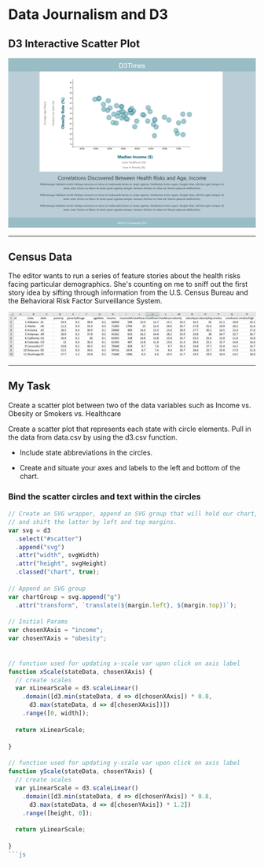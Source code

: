 # Data Journalism and D3

## D3 Interactive Scatter Plot

![Webpage](assets/images/webpage.png)

--------------------------------------------------------------------------

## Census Data

The editor wants to run a series of feature stories about the health risks facing particular demographics. She's counting on me to sniff out the first story idea by sifting through information from the U.S. Census Bureau and the Behavioral Risk Factor Surveillance System.

![csv data](assets/images/data.png)

--------------------------------------------------------------------------

## My Task

Create a scatter plot between two of the data variables such as Income vs. Obesity or Smokers vs. Healthcare


Create a scatter plot that represents each state with circle elements. Pull in the data from data.csv by using the d3.csv function.

* Include state abbreviations in the circles.

* Create and situate your axes and labels to the left and bottom of the chart.

### Bind the scatter circles and text within the circles

```js
// Create an SVG wrapper, append an SVG group that will hold our chart,
// and shift the latter by left and top margins.
var svg = d3
  .select("#scatter")
  .append("svg")
  .attr("width", svgWidth)
  .attr("height", svgHeight)
  .classed("chart", true);

// Append an SVG group
var chartGroup = svg.append("g")
  .attr("transform", `translate(${margin.left}, ${margin.top})`);

// Initial Params
var chosenXAxis = "income";
var chosenYAxis = "obesity";


// function used for updating x-scale var upon click on axis label
function xScale(stateData, chosenXAxis) {
  // create scales
  var xLinearScale = d3.scaleLinear()
    .domain([d3.min(stateData, d => d[chosenXAxis]) * 0.8,
      d3.max(stateData, d => d[chosenXAxis])])
    .range([0, width]);

  return xLinearScale;

}

// function used for updating y-scale var upon click on axis label
function yScale(stateData, chosenYAxis) {
  // create scales
  var yLinearScale = d3.scaleLinear()
    .domain([d3.min(stateData, d => d[chosenYAxis]) * 0.8,
      d3.max(stateData, d => d[chosenYAxis]) * 1.2])
    .range([height, 0]);

  return yLinearScale;

}
```js


